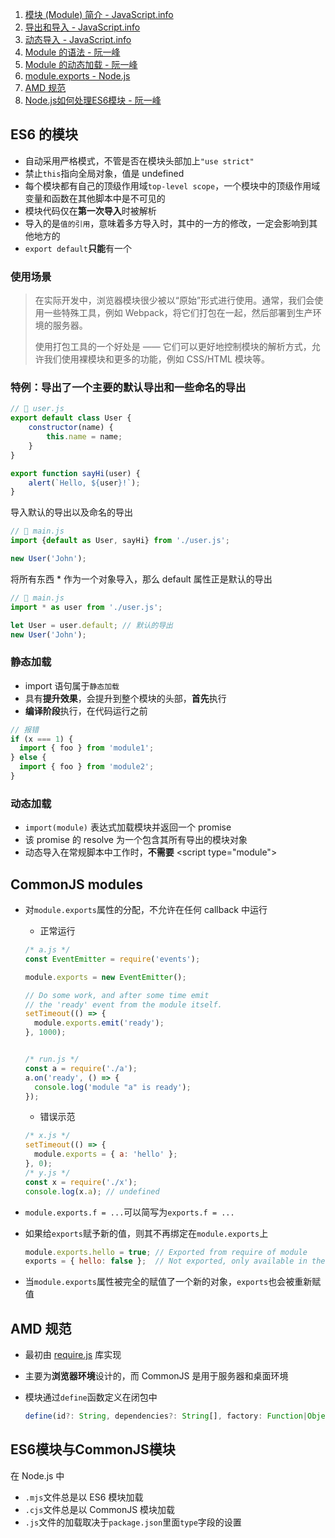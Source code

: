 1. [模块 (Module) 简介 - JavaScript.info](https://zh.javascript.info/modules-intro)
2. [导出和导入 - JavaScript.info](https://zh.javascript.info/import-export)
3. [动态导入 - JavaScript.info](https://zh.javascript.info/modules-dynamic-imports)
4. [Module 的语法 - 阮一峰](https://github.com/ruanyf/es6tutorial/blob/gh-pages/docs/module.md)
5. [Module 的动态加载 - 阮一峰](https://github.com/ruanyf/es6tutorial/blob/gh-pages/docs/module-loader.md)
6. [module.exports - Node.js](https://github.com/nodejs/node/blob/master/doc/api/modules.md#moduleexports)
7. [AMD 规范](https://zhaoda.net/webpack-handbook/amd.html)
8. [Node.js如何处理ES6模块 - 阮一峰](https://www.ruanyifeng.com/blog/2020/08/how-nodejs-use-es6-module.html)

## ES6 的模块

- 自动采用严格模式，不管是否在模块头部加上`"use strict"`
- 禁止`this`指向全局对象，值是 undefined
- 每个模块都有自己的顶级作用域`top-level scope`，一个模块中的顶级作用域变量和函数在其他脚本中是不可见的
- 模块代码仅在**第一次导入**时被解析
- 导入的是`值的引用`，意味着多方导入时，其中的一方的修改，一定会影响到其他地方的
- `export default`**只能**有一个

### 使用场景

> 在实际开发中，浏览器模块很少被以“原始”形式进行使用。通常，我们会使用一些特殊工具，例如 Webpack，将它们打包在一起，然后部署到生产环境的服务器。
>
> 使用打包工具的一个好处是 —— 它们可以更好地控制模块的解析方式，允许我们使用裸模块和更多的功能，例如 CSS/HTML 模块等。

### 特例：导出了一个主要的默认导出和一些命名的导出

```javascript
// 📁 user.js
export default class User {
    constructor(name) {
        this.name = name;
    }
}

export function sayHi(user) {
    alert(`Hello, ${user}!`);
}
```

导入默认的导出以及命名的导出

```javascript
// 📁 main.js
import {default as User, sayHi} from './user.js';

new User('John');
```

将所有东西 * 作为一个对象导入，那么 default 属性正是默认的导出

```javascript
// 📁 main.js
import * as user from './user.js';

let User = user.default; // 默认的导出
new User('John');
```

### 静态加载

- import 语句属于`静态加载`
- 具有**提升效果**，会提升到整个模块的头部，**首先**执行
- **编译阶段**执行，在代码运行之前

```javascript
// 报错
if (x === 1) {
  import { foo } from 'module1';
} else {
  import { foo } from 'module2';
}
```

### 动态加载

- `import(module)` 表达式加载模块并返回一个 promise
- 该 promise 的 resolve 为一个包含其所有导出的模块对象
- 动态导入在常规脚本中工作时，**不需要** \<script type="module">

## CommonJS modules

- 对`module.exports`属性的分配，不允许在任何 callback 中运行

  - 正常运行

  ```js
  /* a.js */
  const EventEmitter = require('events');
  
  module.exports = new EventEmitter();
  
  // Do some work, and after some time emit
  // the 'ready' event from the module itself.
  setTimeout(() => {
    module.exports.emit('ready');
  }, 1000);
  
  
  /* run.js */
  const a = require('./a');
  a.on('ready', () => {
    console.log('module "a" is ready');
  });
  ```

  - 错误示范
  ```js
  /* x.js */
  setTimeout(() => {
    module.exports = { a: 'hello' };
  }, 0);
  /* y.js */
  const x = require('./x');
  console.log(x.a);	// undefined
  ```

- `module.exports.f = ...`可以简写为`exports.f = ...`

- 如果给`exports`赋予新的值，则其不再绑定在`module.exports`上

  ```js
  module.exports.hello = true; // Exported from require of module
  exports = { hello: false };  // Not exported, only available in the module
  ```
  
- 当`module.exports`属性被完全的赋值了一个新的对象，`exports`也会被重新赋值

## AMD 规范

- 最初由 [require.js](http://requirejs.org/) 库实现

- 主要为**浏览器环境**设计的，而 CommonJS 是用于服务器和桌面环境

- 模块通过`define`函数定义在闭包中

  ```js
  define(id?: String, dependencies?: String[], factory: Function|Object);
  ```

## ES6模块与CommonJS模块

在 Node.js 中
- `.mjs`文件总是以 ES6 模块加载
- `.cjs`文件总是以 CommonJS 模块加载
- `.js`文件的加载取决于`package.json`里面`type`字段的设置

